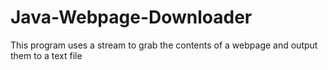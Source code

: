# Java-Webpage-Downloader
This program uses a stream to grab the contents of a webpage and output them to a text file
